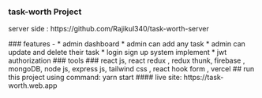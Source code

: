 ### task-worth Project
<p>server side : https://github.com/Rajikul340/task-worth-server</p>
### features -
* admin dashboard
* admin can add any task 
* admin can update and delete their task
* login sign up system implement
* jwt authorization 
### tools
 ### react js, react redux , redux thunk, firebase , mongoDB, node js, express js, tailwind css , react hook form , vercel
 ## run this project using command:  yarn start 
 #### live site: https://task-worth.web.app

